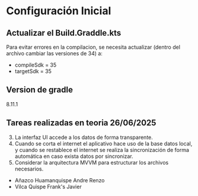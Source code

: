 # Configuración Inicial

## Actualizar el Build.Graddle.kts
Para evitar errores en la compilacion, se necesita actualizar  (dentro del archivo cambiar las versiones de 34) a:
- compileSdk = 35
- targetSdk = 35

## Version de gradle 
8.11.1

## Tareas realizadas en teoria 26/06/2025

3. La interfaz UI accede a los datos de forma transparente.
4. Cuando se corta el internet el aplicativo hace uso de la base datos local, y cuando se restablece el internet se realiza la sincronización de forma automática en caso exista datos por sincronizar.
5.	Considerar la arquitectura MVVM para estructurar los archivos necesarios.

- Añazco Huamanquispe Andre Renzo  
- Vilca Quispe Frank's Javier 
